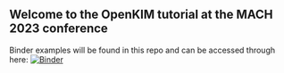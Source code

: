 ## Welcome to the OpenKIM tutorial at the MACH 2023 conference 

Binder examples will be found in this repo and can be accessed through here: [![Binder](https://mybinder.org/badge_logo.svg)](https://mybinder.org/v2/gh/openkim/mach-2023-openkim-tutorial/HEAD?labpath=mach-2023-openkim-tutorial/index.jupyterlab-workspace)
